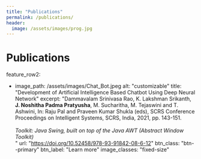 ```yaml
---
title: "Publications"
permalink: /publications/
header:
  image: /assets/images/prog.jpg
---
```

# Publications

feature_row2:
- image_path: /assets/images/Chat_Bot.jpeg
    alt: "customizable"
    title: "Development of Artificial Intelligence Based Chatbot Using Deep Neural Network"
    excerpt: "Dammavalam Srinivasa Rao, K. Lakshman Srikanth, **J. Noshitha Padma Pratyusha**, M. Sucharitha, M. Tejaswini and T. Ashwini, In: Raju Pal and Praveen Kumar Shukla (eds), SCRS Conference Proceedings on Intelligent Systems, SCRS, India, 2021, pp. 143-151. <br><br>
    *Toolkit:  Java Swing, built on top of the Java AWT (Abstract Window Toolkit)* <br>"
    url: "https://doi.org/10.52458/978-93-91842-08-6-12"
    btn_class: "btn--primary"
    btn_label: "Learn more"
    image_classes: "fixed-size"